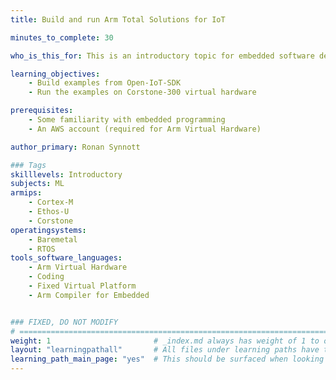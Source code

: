 ```yaml
---
title: Build and run Arm Total Solutions for IoT

minutes_to_complete: 30   

who_is_this_for: This is an introductory topic for embedded software developers interested in learning how a complete IoT software stack is constructed.

learning_objectives: 
    - Build examples from Open-IoT-SDK
    - Run the examples on Corstone-300 virtual hardware

prerequisites:
    - Some familiarity with embedded programming
    - An AWS account (required for Arm Virtual Hardware)

author_primary: Ronan Synnott

### Tags
skilllevels: Introductory
subjects: ML
armips:
    - Cortex-M
    - Ethos-U
    - Corstone
operatingsystems:
    - Baremetal
    - RTOS
tools_software_languages:
    - Arm Virtual Hardware
    - Coding
    - Fixed Virtual Platform
    - Arm Compiler for Embedded


### FIXED, DO NOT MODIFY
# ================================================================================
weight: 1                       # _index.md always has weight of 1 to order correctly
layout: "learningpathall"       # All files under learning paths have this same wrapper
learning_path_main_page: "yes"  # This should be surfaced when looking for related content. Only set for _index.md of learning path content.
---
```

